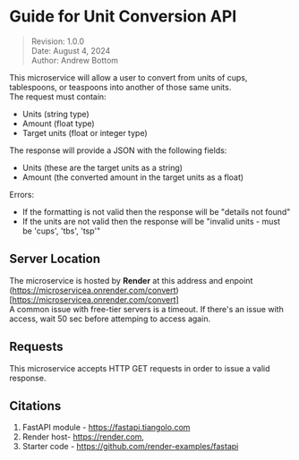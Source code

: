 # Guide for Unit Conversion API  

>Revision: 1.0.0   
>Date: August 4, 2024   
>Author: Andrew Bottom   

This microservice will allow a user to convert from units of cups, tablespoons, or teaspoons into another of those same units.    
The request must contain:  
* Units (string type)   
* Amount (float type)  
* Target units (float or integer type)   
   
The response will provide a JSON with the following fields:    
* Units (these are the target units as a string)   
* Amount (the converted amount in the target units as a float)
    
Errors:    
* If the formatting is not valid then the response will be "details not found"
* If the units are not valid then the response will be "invalid units - must be 'cups', 'tbs', 'tsp'"   
    
## Server Location   
The microservice is hosted by **Render** at this address and enpoint (https://microservicea.onrender.com/convert)[https://microservicea.onrender.com/convert]  
A common issue with free-tier servers is a timeout. If there's an issue with access, wait 50 sec before attemping to access again.   

## Requests
This microservice accepts HTTP GET requests in order to issue a valid response.   

   
## Citations
1. FastAPI module - https://fastapi.tiangolo.com
2. Render host- https://render.com,
3. Starter code - https://github.com/render-examples/fastapi
